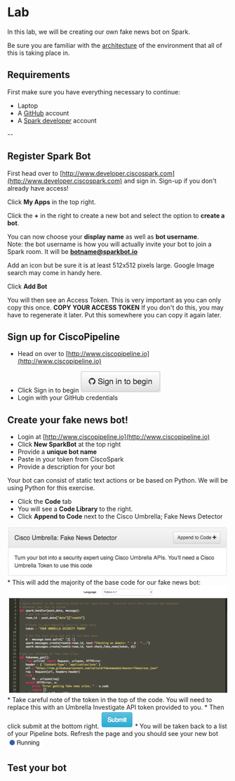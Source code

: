 # Lab

In this lab, we will be creating our own fake news bot on Spark.

Be sure you are familiar with the [architecture](architecture.md) of the environment that all of this is taking place in.

## Requirements
First make sure you have everything necessary to continue:

 * Laptop
 * A [GitHub](http://www.github.com) account
 * A [Spark developer](https://developer.ciscospark.com) account

--

 
## Register Spark Bot

First head over to [http://www.developer.ciscospark.com](http://www.developer.ciscospark.com) and sign in. Sign-up if you don't already have access!

Click **My Apps** in the top right.

Click the **+** in the right to create a new bot and select the option to **create a bot**.

You can now choose your **display name** as well as **bot username**. <br>
Note: the bot username is how you will actually invite your bot to join a Spark room. It will be **botname@sparkbot.io**

Add an icon but be sure it is at least 512x512 pixels large. Google Image search may come in handy here. 

Click **Add Bot**

You will then see an Access Token. This is very important as you can only copy this once. **COPY YOUR ACCESS TOKEN**  If you don't do this, you may have to regenerate it later. Put this somewhere you can copy it again later.

## Sign up for CiscoPipeline

 * Head on over to [http://www.ciscopipeline.io](http://www.ciscopipeline.io)<p>
 * Click Sign in to begin <img src="images/githubSignin.png">
 * Login with your GitHub credentials


## Create your fake news bot!
 * Login at [http://www.ciscopipeline.io](http://www.ciscopipeline.io)
 * Click **New SparkBot** at the top right
  * Provide a **unique bot name**
  * Paste in your token from CiscoSpark
  * Provide a description for your bot
  
Your bot can consist of static text actions or be based on Python. We will be using Python for this exercise.

 * Click the **Code** tab
 * You will see a **Code Library** to the right. 
 * Click **Append to Code** next to the Cisco Umbrella; Fake News Detector
 <img src="images/appendToCode.png">
 * This will add the majority of the base code for our fake news bot:
 <img src="images/fakeNewsCode.png">
 * Take careful note of the token in the top of the code. You will need to replace this with an Umbrella Investigate API token provided to you.
 * Then click submit at the bottom right. <img src="images/submit.png">
 * You will be taken back to a list of your Pipeline bots. Refresh the page and you should see your new bot <img src="images/running.png">

 ## Test your bot
 


 
 



 
 

 